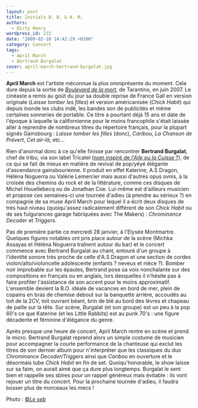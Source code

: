 ```yaml
---
layout: post
title: Initials B. B. & A. M.
authors:
  - Dirty Henry
wordpress_id: 223
date: "2009-02-10 14:42:29 +0100"
category: Concert
tags:
  - April March
  - Bertrand Burgalat
cover: april-march-bertrand-burgalat.jpg
---
```


**April March** est l'artiste méconnue la plus omniprésente du moment. Cela dure
depuis la sortie de [_Boulevard de la mort_][1], de Tarantino, en juin 2007. Le
cinéaste a remis au goût du jour sa double reprise de France Gall en version
originale (_Laisse tomber les filles_) et version américanisée (_Chick Habit_)
qui depuis inonde les clubs indé, les bandes son de publicités et même certaines
sonneries de portable. Ce titre a pourtant déjà 15 ans et date de l'époque à
laquelle la californienne pour le moins francophile s'était laissée aller à
reprendre de nombreux titres du répertoire français, pour la plupart signés
Gainsbourg : _Laisse tomber les filles_ (donc), _Caribou_, _La Chanson de
Prévert_, _Cet air-là_, etc…

Rien d'anormal donc à ce qu'elle finisse par rencontrer **Bertrand Burgalat**,
chef de tribu, via son label Tricatel ([nom inspiré de *l'Aile ou la
Cuisse* ?][2]), de ce qui se fait de mieux en matière de revival de pop/yéyé
élégante d'ascendance gainsbourienne. Il produit en effet Katerine, A.S Dragon,
Héléna Noguerra ou Valérie Lemercier mais aussi d'autres opus ovnis, à la
croisée des chemins du rock et de la littérature, comme ces disques de Michel
Houellebecq ou de Jonathan Coe. Lui-même est d'ailleurs musicien et propose ces
semaines-ci une tournée d'adieu (à prendre au sérieux ?) en compagnie de sa muse
April March pour lequel il a écrit deux disques de très haut niveau
(quoiqu'assez radicalement différent de son _Chick Habit_ ou de ses fulgurances
garage fabriquées avec The Makers) : _Chrominance Decoder_ et _Triggers_.

Pas de première partie ce mercredi 28 janvier, à l'Elysée Montmartre. Quelques
figures notables ont pris place autour de la scène (Michka Assayas et Héléna
Noguerra traînent autour du bar) et le concert commence avec Bertrand Burgalat
au chant, entouré d'un groupe à l'identité sonore très proche de celle d'A.S
Dragon et une section de cordes violon/alto/violoncelle adolescente (enfants ?
neveux et nièce ?). Bomber noir improbable sur les épaules, Bertrand pose sa
voix nonchalante sur des compositions en français ou en anglais, lors desquelles
il n'hésite pas à faire profiter l'assistance de son accent pour le moins
approximatif. L'ensemble devient la B.O. idéale de vacances en bord de mer,
plein de copains en bras de chemise debout sur la banquette arrière, accoudés au
toit de la 2CV, toit ouvrant béant, brin de blé au bord des lèvres et chapeau de
paille sur la tête. Sur scène, Burgalat (et son groupe) est un peu à la pop 60's
ce que Katerine (et les Little Rabbits) est au punk 70's : une figure décadente
et féminine d'élégance du genre.

Après presque une heure de concert, April March rentre en scène et prend le
micro. Bertrand Burgalat reprend alors un simple costume de musicien pour
accompagner la courte performance de la chanteuse qui exclut les titres de son
dernier album pour n'interpréter que les classiques du duo _Chrominance
Decoder/Triggers_ ainsi que _Caribou_ en ouverture et le désormais tube _Chick
Habit_ en fin de set. Quoiqu'honorable, le show laisse sur sa faim, on aurait
aimé que ça dure plus longtemps. Burgalat le sent bien et rappelle ses sbires
pour un rappel généreux mais évitable : ils vont rejouer un titre du concert.
Pour la prochaine tournée d'adieu, il faudra bosser plus de morceaux les mecs !

Photo : [©*Le seb*](http://flickr.com/photos/seblascaux/)

[1]: http://www.allocine.fr/film/fichefilm_gen_cfilm=108247.html
[2]: http://fr.wikipedia.org/wiki/Tricatel
